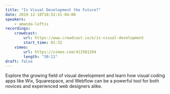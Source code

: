 ```yaml
---
title: "Is Visual Development the Future?"
date: 2019-12-18T18:52:51-04:00
speakers:
    - amanda-loftis
recordings:
    crowdcast:
        url: https://www.crowdcast.io/e/is-visual-development
        start_time: 01:32
    vimeo:
        url: https://vimeo.com/412581294
        length: "30:11"
draft: false
---
```


Explore the growing field of visual development and learn how visual coding apps like Wix, Squarespace, and Webflow can be a powerful tool for both novices and experienced web designers alike.